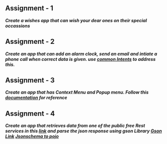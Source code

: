 ## Assignment - 1
***Create a wishes app that can wish your dear ones on their special occassions***


## Assignment - 2
***Create an app that can add an alarm clock, send an email and intiate a phone call when correct data is given. use [common Intents](https://developer.android.com/guide/components/intents-common) to address this.***


## Assignment - 3
***Create an app that has Context Menu and Popup menu. Follow this [documentation](https://developer.android.com/develop/ui/views/components/menus) for reference***

## Assignment - 4
***Create an app that retrieves data from one of the public free Rest services in this [link](https://github.com/public-apis/public-apis) and parse the json response using gson Library [Gson Link](https://github.com/google/gson) [Jsonschema to pojo](https://www.jsonschema2pojo.org/)***
